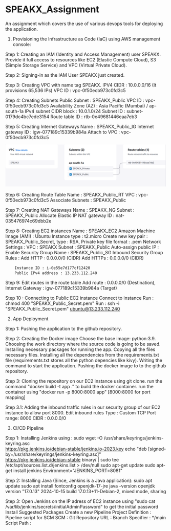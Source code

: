 # SPEAKX_Assignment
An assignment which covers the use of various devops tools for deploying the application.

1) Provisioning the Infrastructure as Code (IaC) using AWS management console:

Step 1: Creating an IAM (Identity and Access Management) user SPEAKX. 
        Provide it full access to resources like EC2 (Elastic Compute Cloud), S3 (Simple Storage Service) and VPC (Virtual Private Cloud).

Step 2: Signing-in as the IAM User SPEAKX just created.

Step 3: Creating VPC with name tag SPEAKX.
        IPV4 CIDR : 10.0.0.0/16 (It provisions 65,536 IPs)
        VPC ID : vpc-0f50ecb973c0fd3c5

Step 4: Creating Subnets
        Public Subnet : SPEAKX_Public
        VPC ID : vpc-0f50ecb973c0fd3c5
        Availability Zone (AZ) : Asia Pacific (Mumbai) / ap-south-1a
        IPv4 subnet CIDR block : 10.0.1.0/24
        Subnet ID : subnet-0179dc4bc7ede3154
        Route table ID : rtb-0e49681446eaa7eb3

Step 5: Creating Internet Gateways
        Name : SPEAKX_Public_IG
        Internet gateway ID : igw-077189c15339b984a
        Attach to VPC : vpc-0f50ecb973c0fd3c5
        
![image alt](https://github.com/AnkitPrakash12C/SPEAKX_Assignment/blob/5ff5d659c9490a1ac2413482ac80046e0a32fff5/VPC_Map.PNG)

Step 6: Creating Route Table
        Name : SPEAKX_Public_RT
        VPC : vpc-0f50ecb973c0fd3c5
        Associate Subnets : SPEAKX_Public

Step 7: Creating NAT Gateways
        Name : SPEAKX_NG
        Subnet : SPEAKX_Public
        Allocate Elastic IP
        NAT gateway ID : nat-035476974c69dbb2e

Step 8: Creating EC2 instances
        Name : SPEAKX_EC2
        Amazon Machine Image (AMI) : Ubuntu
        Instance type : t2.micro
        Create new key pair : SPEAKX_Public_Secret, 
        type : RSA, 
        Private key file format : .pem
        Network Settings :
                VPC : SPEAKX
                Subnet : SPEAKX_Public
                Auto-assign public IP : Enable
                Security Group Name : SPEAKX_Public_SG
                Inbound Security Group Rules : 
                        Add HTTP : 0.0.0.0/0 (CIDR)
                        Add HTTPs : 0.0.0.0/0 (CIDR)
                        
        Instance ID : i-0e55e7d177cf12420
        Public IPv4 address : 13.233.112.240

Step 9: Edit routes in the route table
        Add route : 0.0.0.0/0 (Destination), 
        Internet Gateway : igw-077189c15339b984a (Target)

Step 10 : Connecting to Public EC2 instance
          Connect to instance
          Run : chmod 400 "SPEAKX_Public_Secret.pem"
          Run : ssh -i "SPEAKX_Public_Secret.pem" ubuntu@13.233.112.240

                
2) App Deployment

Step 1: Pushing the application to the github repository.

Step 2: Creating the Docker image
        Choose the base image: python:3.9.
        Choosing the work directory where the source code is going to be saved.
        Installing necessary packages for running the app.
        Copying all the files necessary files.
        Installing all the dependencies from the requirements.txt file (requirements.txt stores all the python depencies like kivy).
        Writing the command to start the application.
        Pushing the docker image to to the github repository.

Step 3: Cloning the repository on our EC2 instance using git clone.
        run the command "docker build -t app ." to build the docker container.
        run the container using "docker run -p 8000:8000 app" [8000:8000 for port mapping]

Step 3.1: Adding the inbound traffic rules in our security group of our EC2 instance to allow port 8000.
        Edit inbound rules
        Type : Custom TCP
        Port range: 8000
        CIDR : 0.0.0.0/0


3) CI/CD Pipeline

Step 1: Installing Jenkins using :
        sudo wget -O /usr/share/keyrings/jenkins-keyring.asc \
                  https://pkg.jenkins.io/debian-stable/jenkins.io-2023.key
        echo "deb [signed-by=/usr/share/keyrings/jenkins-keyring.asc]" \
                https://pkg.jenkins.io/debian-stable binary/ | sudo tee \
                /etc/apt/sources.list.d/jenkins.list > /dev/null
        sudo apt-get update
        sudo apt-get install jenkins
        Environment="JENKINS_PORT=8081"

Step 2: Installing Java (Since, Jenkins is a Java application):
        sudo apt update
        sudo apt install fontconfig openjdk-17-jre
        java -version
        openjdk version "17.0.13" 2024-10-15
        build 17.0.13+11-Debian-2, mixed mode, sharing

Step 3: Open Jenkins on the IP adress of EC2 instance
        using "sudo cat /var/lib/jenkins/secrets/initialAdminPassword" to get the initial password
        Install Suggested Packages
        Create a new Pipeline Project
        Definition : Pipeline script for SCM
        SCM : Git
        Repository URL : 
        Branch Specifier : */main
        Script Path : 
